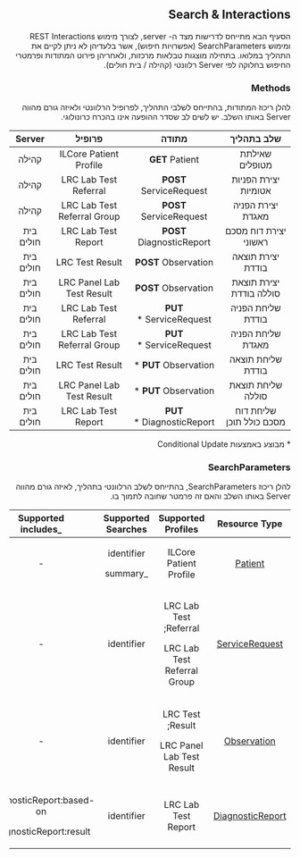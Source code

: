 <div dir="rtl" markdown="1">

## Search & Interactions

הסעיף הבא מתייחס לדרישות מצד ה- server, לצורך מימוש REST Interactions ומימוש SearchParameters (אפשרויות חיפוש), אשר בלעדיהן לא ניתן לקיים את התהליך במלואו.
בתחילה מוצגות טבלאות מרכזות, ולאחריהן פירוט המתודות ופרמטרי החיפוש בחלוקה לפי Server רלוונטי (קהילה / בית חולים).


### Methods 

להלן ריכוז המתודות, בהתייחס לשלבי התהליך, לפרופיל הרלוונטי ולאיזה גורם מהווה Server באותו השלב.
יש לשים לב שסדר ההופעה אינו בהכרח כרונולוגי.

|**שלב בתהליך**|**מתודה**|**פרופיל**|**Server**|
| :-: | :-: | :-: | :-: |
|שאילתת מטופלים|**GET** Patient|ILCore Patient Profile|קהילה|
|יצירת הפניות אטומיות|**POST** ServiceRequest|LRC Lab Test Referral|קהילה|
|יצירת הפניה מאגדת|**POST** ServiceRequest|LRC Lab Test Referral Group|קהילה|
|יצירת דוח מסכם ראשוני|**POST** DiagnosticReport|LRC Lab Test Report|בית חולים|
|יצירת תוצאה בודדת|**POST** Observation|LRC Test Result|בית חולים|
|יצירת תוצאת סוללה בודדת|**POST** Observation|LRC Panel Lab Test Result|בית חולים|
|שליחת הפניה בודדת |**PUT** ServiceRequest \*|LRC Lab Test Referral|בית חולים|
|שליחת הפניה מאגדת |**PUT** ServiceRequest \*|LRC Lab Test Referral Group|בית חולים|
|שליחת תוצאה בודדת|**PUT** Observation \*|LRC Test Result|בית חולים|
|שליחת תוצאת סוללה|**PUT** Observation \*|LRC Panel Lab Test Result|בית חולים|
|שליחת דוח מסכם כולל תוכן |**PUT** DiagnosticReport \*|LRC Lab Test Report|בית חולים|

\* מבוצע באמצעות Conditional Update

### SearchParameters

להלן ריכוז SearchParameters, בהתייחס לשלב הרלוונטי בתהליך, לאיזה גורם מהווה Server באותו השלב והאם זה פרמטר שחובה לתמוך בו.

|**Resource Type**|**Supported Profiles**|**Supported Searches**|**Supported**<br>\_includes|**Server**|
| :-: | :-: | :-: | :-: | :-: |
|[Patient](https://hl7.org/fhir/R4/patient.html)|ILCore Patient Profile|<p>identifier</p><p>\_summary</p>|-|קהילה|
|[ServiceRequest](https://hl7.org/fhir/R4/servicerequest.html)|<p>LRC Lab Test Referral;</p><p>LRC Lab Test Referral Group</p>|identifier|-|בית חולים|
|[Observation](https://hl7.org/fhir/R4/observation.html)|<p>LRC Test Result;</p><p>LRC Panel Lab Test Result</p>|identifier|-|בית חולים|
|[DiagnosticReport](https://hl7.org/fhir/R4/diagnosticreport.html)|LRC Lab Test Report|identifier|<p>DiagnosticReport:based-on</p><p>DiagnosticReport:result</p>|בית חולים|



</div>